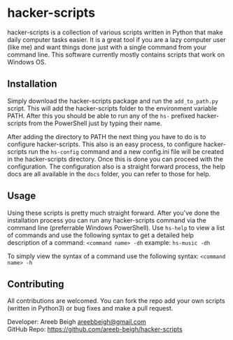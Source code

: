 # hacker-scripts

hacker-scripts is a collection of various scripts written in Python that make daily computer tasks easier. It is a great tool
if you are a lazy computer user (like me) and want things done just with a single command from your command line. This software 
currently mostly contains scripts that work on Windows OS. 

## Installation
Simply download the hacker-scripts package and run the `add_to_path.py` script. This will add the hacker-scripts folder to the
environment variable PATH. After this you should be able to run any of the `hs-` prefixed hacker-scripts from the PowerShell
just by typing their name.

After adding the directory to PATH the next thing you have to do is to configure hacker-scripts. This also is an easy process,
to configure hacker-scripts run the `hs-config` command and a new config.ini file will be created in the hacker-scripts
directory. Once this is done you can proceed with the configuration. The configuration also is a straight forward process, the 
help docs are all available in the `docs` folder, you can refer to those for help.

## Usage

Using these scripts is pretty much straight forward. After you've done the installation process you can run any hacker-scripts
command via the command line (preferrable Windows PowerShell). Use `hs-help` to view a list of commands and use the following
syntax to get a detailed help description of a command:
`<command name> -dh` example: `hs-music -dh`

To simply view the syntax of a command use the following syntax: `<command name> -h`

## Contributing

All contributions are welcomed. You can fork the repo add your own scripts (written in Python3) or bug fixes and make a pull request.

Developer: Areeb Beigh <areebbeigh@gmail.com> <br>
GitHub Repo: https://github.com/areeb-beigh/hacker-scripts
